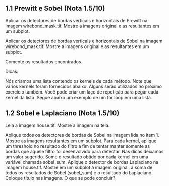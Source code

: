 ## 1.1 Prewitt e Sobel (Nota 1.5/10)

Aplicar os detectores de bordas verticais e horizontais de Prewitt na imagem wirebond_mask.tif. Mostre a imagens original e as resultantes em um subplot.

Aplicar os detectores de bordas verticais e horizontais de Sobel na imagem wirebond_mask.tif. Mostre a imagens original e as resultantes em um subplot.

Comente os resultados encontrados.

Dicas:

Nós criamos uma lista contendo os kernels de cada método. Note que vários kernels foram fornecidos abaixo. Alguns serão utilizados no próximo exercício também.
Você pode criar um laço de repetição para pegar cada kernel da lista. Segue abaixo um exemplo de um for loop em uma lista.

## 1.2 Sobel e Laplaciano (Nota 1.5/10)

Leia a imagem house.tif. Mostre a imagem na tela.

Aplique todos os detectores de bordas de Sobel na imagem lida no item 1. Mostre as imagens resultantes em um subplot.
Para cada kernel, aplique um threshold no resultado do filtro a fim de tentar manter somente as bordas que aquele filtro foi desenvolvido para detectar. Nas dicas deixamos um valor sugerido.
Some o resultado obtido por cada kernel em uma variável chamada sobel_sum.
Aplique o detector de bordas Laplaciano na imagem house.tif. Mostre em um subplot a imagem original, a soma de todos os resultados de Sobel (sobel_sum) e o resultado do Laplaciano. Coloque título nas imagens. O que se pode concluir?